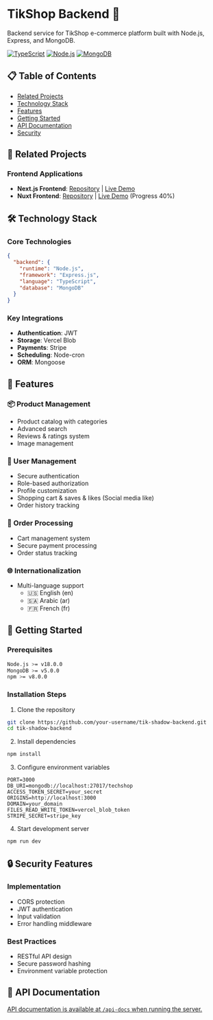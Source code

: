 # TikShop Backend 🚀

Backend service for TikShop e-commerce platform built with Node.js, Express, and MongoDB.

[![TypeScript](https://img.shields.io/badge/TypeScript-007ACC?logo=typescript&logoColor=white)](https://www.typescriptlang.org/)
[![Node.js](https://img.shields.io/badge/Node.js-43853D?logo=node.js&logoColor=white)](https://nodejs.org/)
[![MongoDB](https://img.shields.io/badge/MongoDB-47A248?logo=mongodb&logoColor=white)](https://www.mongodb.com/)

## 📋 Table of Contents

- [Related Projects](#-related-projects)
- [Technology Stack](#-technology-stack)
- [Features](#-features)
- [Getting Started](#-getting-started)
- [API Documentation](#-api-documentation)
- [Security](#-security)

## 🔗 Related Projects

### Frontend Applications

- **Next.js Frontend**: [Repository](https://github.com/DavidMeseha/allInOne-myShop-Front) | [Live Demo](https://techshop-commerce.vercel.app/)
- **Nuxt Frontend**: [Repository](https://github.com/DavidMeseha/myshop-nuxt) | [Live Demo](https://myshop-nuxt.vercel.app/) (Progress 40%)

## 🛠️ Technology Stack

### Core Technologies

```json
{
  "backend": {
    "runtime": "Node.js",
    "framework": "Express.js",
    "language": "TypeScript",
    "database": "MongoDB"
  }
}
```

### Key Integrations

- **Authentication**: JWT
- **Storage**: Vercel Blob
- **Payments**: Stripe
- **Scheduling**: Node-cron
- **ORM**: Mongoose

## 🎯 Features

### 📦 Product Management

- Product catalog with categories
- Advanced search
- Reviews & ratings system
- Image management

### 👥 User Management

- Secure authentication
- Role-based authorization
- Profile customization
- Shopping cart & saves & likes (Social media like)
- Order history tracking

### 🛒 Order Processing

- Cart management system
- Secure payment processing
- Order status tracking

### 🌐 Internationalization

- Multi-language support
  - 🇺🇸 English (en)
  - 🇸🇦 Arabic (ar)
  - 🇫🇷 French (fr)

## 🚀 Getting Started

### Prerequisites

```bash
Node.js >= v18.0.0
MongoDB >= v5.0.0
npm >= v8.0.0
```

### Installation Steps

1. Clone the repository

```bash
git clone https://github.com/your-username/tik-shadow-backend.git
cd tik-shadow-backend
```

2. Install dependencies

```bash
npm install
```

3. Configure environment variables

```env
PORT=3000
DB_URI=mongodb://localhost:27017/techshop
ACCESS_TOKEN_SECRET=your_secret
ORIGINS=http://localhost:3000
DOMAIN=your_domain
FILES_READ_WRITE_TOKEN=vercel_blob_token
STRIPE_SECRET=stripe_key
```

4. Start development server

```bash
npm run dev
```

## 🔒 Security Features

### Implementation

- CORS protection
- JWT authentication
- Input validation
- Error handling middleware

### Best Practices

- RESTful API design
- Secure password hashing
- Environment variable protection

## 📖 API Documentation

[API documentation is available at `/api-docs` when running the server.](https://techshop-ecommerce-backend-production.up.railway.app/api-docs)
